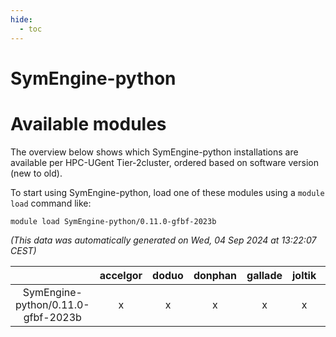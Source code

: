 ```yaml
---
hide:
  - toc
---
```


SymEngine-python
================

# Available modules


The overview below shows which SymEngine-python installations are available per HPC-UGent Tier-2cluster, ordered based on software version (new to old).

To start using SymEngine-python, load one of these modules using a `module load` command like:

```shell
module load SymEngine-python/0.11.0-gfbf-2023b
```

*(This data was automatically generated on Wed, 04 Sep 2024 at 13:22:07 CEST)*  

| |accelgor|doduo|donphan|gallade|joltik|shinx|skitty|
| :---: | :---: | :---: | :---: | :---: | :---: | :---: | :---: |
|SymEngine-python/0.11.0-gfbf-2023b|x|x|x|x|x|-|x|
